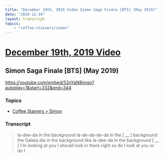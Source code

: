 ```yaml
---
title: "December 19th, 2019 Video Simon Saga Finale [BTS] (May 2019)"
date: "2019-12-19"
layout: transcript
topics:
    - "coffee-stainers/simon"
---
```

# [December 19th, 2019 Video](../2019-12-19.md)
## Simon Saga Finale [BTS] (May 2019)
https://youtube.com/embed/52nYaN8imgo?autoplay=1&start=332&end=344

### Topics
* [Coffee Stainers > Simon](../topics/coffee-stainers/simon.md)

### Transcript

> la-dee-da in the background la-de-da-de-da in the [ __ ] background the Galata die in the background like la-dee-da in the background [ __ ] I'm looking at you I should look in there right so do I look at you or do I
